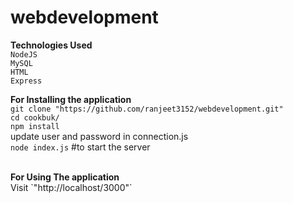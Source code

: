 # webdevelopment
<b>Technologies Used</br></b>
`NodeJS`</br>
`MySQL`</br>
`HTML`</br>
`Express`</br>

<b>For Installing the application</br></b>
`git clone "https://github.com/ranjeet3152/webdevelopment.git"`</br>
`cd cookbuk/`</br>
`npm install`</br>
 update user and password in connection.js</br>
`node index.js` #to start the server</br>

</br>
<b>For Using The application</br></b>
  Visit `"http://localhost/3000"`</br>
</br>
